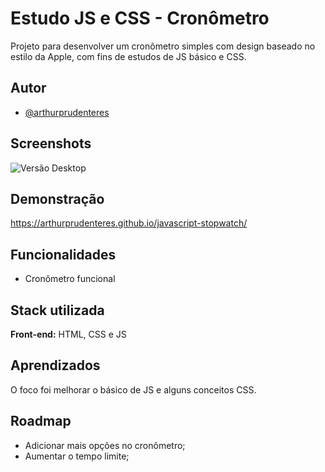 # Estudo JS e CSS - Cronômetro

Projeto para desenvolver um cronômetro simples com design baseado no estilo da Apple, com fins de estudos de JS básico e CSS.


## Autor

- [@arthurprudenteres](https://github.com/arthurprudenteres/)


## Screenshots

![Versão Desktop](https://i.snipboard.io/n7LbXN.jpg)


## Demonstração

https://arthurprudenteres.github.io/javascript-stopwatch/

## Funcionalidades

- Cronômetro funcional

## Stack utilizada

**Front-end:** HTML, CSS e JS


## Aprendizados

O foco foi melhorar o básico de JS e alguns conceitos CSS.


## Roadmap

- Adicionar mais opções no cronômetro;
- Aumentar o tempo limite;